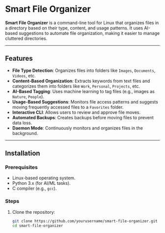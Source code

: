 # Smart File Organizer

 <!-- ![Project Logo](https://via.placeholder.com/150)-- Add a logo if you have one -->

**Smart File Organizer** is a command-line tool for Linux that organizes files in a directory based on their type, content, and usage patterns. It uses AI-based suggestions to automate file organization, making it easier to manage cluttered directories.

---

## **Features**
- **File Type Detection**: Organizes files into folders like `Images`, `Documents`, `Videos`, etc.
- **Content-Based Organization**: Extracts keywords from text files and categorizes them into folders like `Work`, `Personal`, `Projects`, etc.
- **AI-Based Tagging**: Uses machine learning to tag files (e.g., images as `Nature`, `People`).
- **Usage-Based Suggestions**: Monitors file access patterns and suggests moving frequently accessed files to a `Favorites` folder.
- **Interactive CLI**: Allows users to review and approve file moves.
- **Automated Backups**: Creates backups before moving files to prevent data loss.
- **Daemon Mode**: Continuously monitors and organizes files in the background.

---

## **Installation**

### **Prerequisites**
- Linux-based operating system.
- Python 3.x (for AI/ML tasks).
- C compiler (e.g., `gcc`).

### **Steps**
1. Clone the repository:
   ```bash
   git clone https://github.com/yourusername/smart-file-organizer.git
   cd smart-file-organizer
